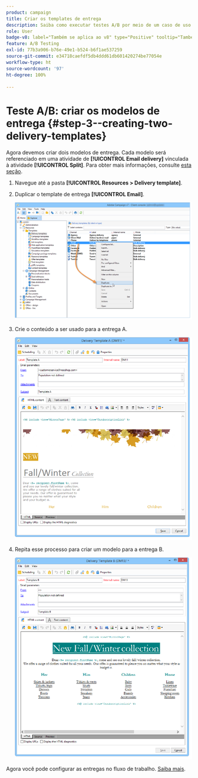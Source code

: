 ```yaml
---
product: campaign
title: Criar os templates de entrega
description: Saiba como executar testes A/B por meio de um caso de uso dedicado
role: User
badge-v8: label="Também se aplica ao v8" type="Positive" tooltip="Também se aplica ao Campaign v8"
feature: A/B Testing
exl-id: 77b3a906-b76e-49e1-b524-b6f1ae537259
source-git-commit: e34718caefdf5db4ddd61db601420274be77054e
workflow-type: ht
source-wordcount: '97'
ht-degree: 100%

---
```


# Teste A/B: criar os modelos de entrega {#step-3--creating-two-delivery-templates}

Agora devemos criar dois modelos de entrega. Cada modelo será referenciado em uma atividade de **[!UICONTROL Email delivery]** vinculada à atividade **[!UICONTROL Split]**. Para obter mais informações, consulte [esta seção](about-templates.md).

1. Navegue até a pasta **[!UICONTROL Resources > Delivery template]**.
1. Duplicar o template de entrega **[!UICONTROL Email]**.

   ![](assets/use_case_abtesting_deliverymodel_001.png)

1. Crie o conteúdo a ser usado para a entrega A.

   ![](assets/use_case_abtesting_deliverymodel_002.png)

1. Repita esse processo para criar um modelo para a entrega B.

   ![](assets/use_case_abtesting_deliverymodel_003.png)

Agora você pode configurar as entregas no fluxo de trabalho. [Saiba mais](a-b-testing-uc-configuring-deliveries.md).
